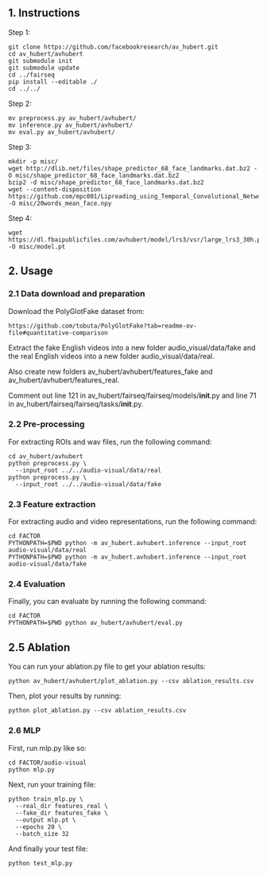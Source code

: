 ##  1. Instructions
Step 1:
```
git clone https://github.com/facebookresearch/av_hubert.git
cd av_hubert/avhubert
git submodule init
git submodule update
cd ../fairseq
pip install --editable ./
cd ../../
```

Step 2:
```
mv preprocess.py av_hubert/avhubert/
mv inference.py av_hubert/avhubert/
mv eval.py av_hubert/avhubert/
```

Step 3:
```
mkdir -p misc/
wget http://dlib.net/files/shape_predictor_68_face_landmarks.dat.bz2 -O misc/shape_predictor_68_face_landmarks.dat.bz2
bzip2 -d misc/shape_predictor_68_face_landmarks.dat.bz2
wget --content-disposition https://github.com/mpc001/Lipreading_using_Temporal_Convolutional_Networks/raw/master/preprocessing/20words_mean_face.npy -O misc/20words_mean_face.npy
```

Step 4:
```
wget https://dl.fbaipublicfiles.com/avhubert/model/lrs3/vsr/large_lrs3_30h.pt -O misc/model.pt
```

##  2. Usage
### 2.1  Data download and preparation
Download the PolyGlotFake dataset from:
```
https://github.com/tobuta/PolyGlotFake?tab=readme-ov-file#quantitative-comparison
```
Extract the fake English videos into a new folder audio_visual/data/fake and the real English videos into a new folder audio_visual/data/real.

Also create new folders av_hubert/avhubert/features_fake and av_hubert/avhubert/features_real.

Comment out line 121 in av_hubert/fairseq/fairseq/models/__init__.py and line 71 in av_hubert/fairseq/fairseq/tasks/__init__.py.

### 2.2 Pre-processing

For extracting ROIs and wav files, run the following command:
```
cd av_hubert/avhubert
python preprocess.py \
  --input_root ../../audio-visual/data/real
python preprocess.py \
  --input_root ../../audio-visual/data/fake
```

### 2.3 Feature extraction
For extracting audio and video representations, run the following command:
```
cd FACTOR
PYTHONPATH=$PWD python -m av_hubert.avhubert.inference --input_root audio-visual/data/real
PYTHONPATH=$PWD python -m av_hubert.avhubert.inference --input_root audio-visual/data/fake
```

### 2.4 Evaluation
Finally, you can evaluate by running the following command:
```
cd FACTOR
PYTHONPATH=$PWD python av_hubert/avhubert/eval.py
```
## 2.5 Ablation
You can run your ablation.py file to get your ablation results:
```
python av_hubert/avhubert/plot_ablation.py --csv ablation_results.csv
```
Then, plot your results by running:
```
python plot_ablation.py --csv ablation_results.csv
```
### 2.6 MLP
First, run mlp.py like so:
```
cd FACTOR/audio-visual
python mlp.py
```
Next, run your training file:
```
python train_mlp.py \
  --real_dir features_real \
  --fake_dir features_fake \
  --output mlp.pt \
  --epochs 20 \
  --batch_size 32
```
And finally your test file:
```
python test_mlp.py
```
